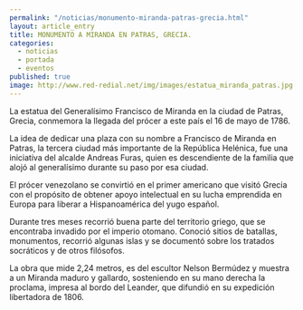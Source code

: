 ```yaml
---
permalink: "/noticias/monumento-miranda-patras-grecia.html"
layout: article_entry
title: MONUMENTO A MIRANDA EN PATRAS, GRECIA.
categories: 
  - noticias
  - portada
  - eventos
published: true
image: http://www.red-redial.net/img/images/estatua_miranda_patras.jpg
---
```


La estatua del Generalísimo Francisco de Miranda en la ciudad de Patras, Grecia, conmemora la llegada del prócer a este país el 16 de mayo de 1786. 

La idea de dedicar una plaza con su nombre a  Francisco de Miranda en Patras, la tercera ciudad más importante de la República Helénica, fue una iniciativa del alcalde Andreas Furas, quien es descendiente de la familia que alojó al generalísimo durante su paso por esa ciudad.

El prócer venezolano se convirtió en el primer americano que visitó Grecia con el propósito de obtener apoyo intelectual en su lucha emprendida en Europa para liberar a Hispanoamérica del yugo español. 

Durante tres meses recorrió buena parte del territorio griego, que se encontraba invadido por el imperio otomano. Conoció sitios de batallas, monumentos, recorrió algunas islas y se documentó sobre los tratados socráticos y de otros filósofos. 

La obra que mide 2,24 metros, es del escultor Nelson Bermúdez y muestra a un Miranda maduro y gallardo, sosteniendo en su mano derecha la proclama, impresa al bordo del Leander, que difundió en su expedición libertadora de 1806.

